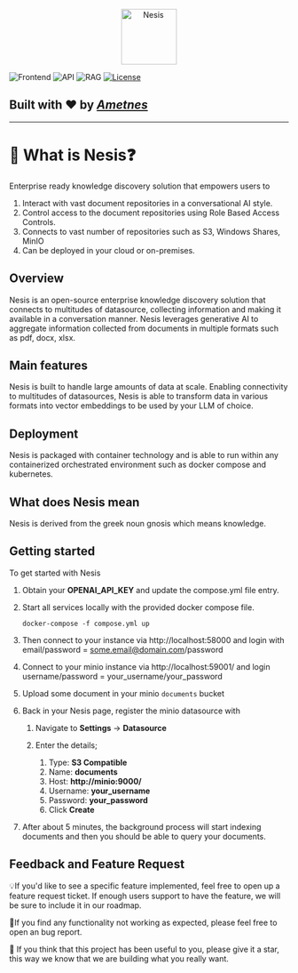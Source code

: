 
<p align="center">
  <img height="100" src="https://github.com/ametnes/.github/raw/update-emojis/nesis/frontend/client/src/images/NosisIcon.svg" alt="Nesis" title="Nesis">
</p>

![Frontend](https://github.com/ametnes/nesis/actions/workflows/test_frontend.yml/badge.svg) ![API](https://github.com/ametnes/nesis/actions/workflows/test_api.yml/badge.svg)  ![RAG](https://github.com/ametnes/nesis/actions/workflows/test_rag.yml/badge.svg) [![License](https://img.shields.io/badge/License-Apache_2.0-blue.svg)](https://opensource.org/licenses/Apache-2.0)

## Built with ❤️ by [**_Ametnes_**](https://cloud.ametnes.com/)

---
# 👋 What is Nesis❓

Enterprise ready knowledge discovery solution that empowers users to
1. Interact with vast document repositories in a conversational AI style.
2. Control access to the document repositories using Role Based Access Controls.
3. Connects to vast number of repositories such as S3, Windows Shares, MinIO
4. Can be deployed in your cloud or on-premises.


## Overview
Nesis is an open-source enterprise knowledge discovery solution that connects to multitudes of datasource, collecting
information and making it available in a conversation manner. Nesis leverages generative AI to aggregate information
collected from documents in multiple formats such as pdf, docx, xlsx.

## Main features
Nesis is built to handle large amounts of data at scale. Enabling connectivity to multitudes of datasources, 
Nesis is able to transform data in various formats into vector embeddings to be used by your LLM of choice.

## Deployment
Nesis is packaged with container technology and is able to run within any containerized orchestrated environment such as docker compose and kubernetes.

## What does Nesis mean
Nesis is derived from the greek noun gnosis which means knowledge.

## Getting started
To get started with Nesis

1. Obtain your **OPENAI_API_KEY** and update the compose.yml file entry.
2. Start all services locally with the provided docker compose file.

   ```commandline
   docker-compose -f compose.yml up
   ```

2. Then connect to your instance via http://localhost:58000 and login with email/password = some.email@domain.com/password
3. Connect to your minio instance via http://localhost:59001/ and login username/password = your_username/your_password
4. Upload some document in your minio `documents` bucket
5. Back in your Nesis page, register the minio datasource with
   1. Navigate to **Settings** -> **Datasource**
   2. Enter the details;
   
      1. Type: **S3 Compatible**
      4. Name: **documents**
      5. Host: **http://minio:9000/**
      6. Username: **your_username**
      7. Password: **your_password**
      8. Click **Create**
9. After about 5 minutes, the background process will start indexing documents and then you should be able to query your documents.

## Feedback and Feature Request
💡If you'd like to see a specific feature implemented, feel free to open up a feature request ticket.
If enough users support to have the feature, we will be sure to include it in our roadmap.

🐞If you find any functionality not working as expected, please feel free to open an bug report.

🌟 If you think that this project has been useful to you, please give it a star, this way we know
that we are building what you really want.
